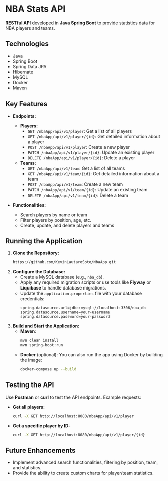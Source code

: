 # NBA Stats API

**RESTful API** developed in **Java Spring Boot** to provide statistics data for NBA players and teams.

## Technologies

- Java
- Spring Boot
- Spring Data JPA
- Hibernate
- MySQL
- Docker
- Maven

## Key Features

* **Endpoints:**
  * **Players:**
    * `GET /nbaApp/api/v1/player`: Get a list of all players
    * `GET /nbaApp/api/v1/player/{id}`: Get detailed information about a player
    * `POST /nbaApp/api/v1/player`: Create a new player
    * `PATCH /nbaApp/api/v1/player/{id}`: Update an existing player
    * `DELETE /nbaApp/api/v1/player/{id}`: Delete a player
  * **Teams:**
    * `GET /nbaApp/api/v1/team`: Get a list of all teams
    * `GET /nbaApp/api/v1/team/{id}`: Get detailed information about a team
    * `POST /nbaApp/api/v1/team`: Create a new team
    * `PATCH /nbaApp/api/v1/team/{id}`: Update an existing team
    * `DELETE /nbaApp/api/v1/team/{id}`: Delete a team

* **Functionalities:**
  * Search players by name or team
  * Filter players by position, age, etc.
  * Create, update, and delete players and teams

## Running the Application

1. **Clone the Repository:**
   ```bash
   https://github.com/KevinLautaroSoto/NbaApp.git
   ```
2. **Configure the Database:**
   - Create a MySQL database (e.g., `nba_db`).
   - Apply any required migration scripts or use tools like **Flyway** or **Liquibase** to handle database migrations.
   - Update the `application.properties` file with your database credentials:
     ```properties
     spring.datasource.url=jdbc:mysql://localhost:3306/nba_db
     spring.datasource.username=your-username
     spring.datasource.password=your-password
     ```
3. **Build and Start the Application:**
   - **Maven**: 
     ```bash
     mvn clean install
     mvn spring-boot:run
     ```
   - **Docker** (optional): You can also run the app using Docker by building the image:
     ```bash
     docker-compose up --build
     ```

## Testing the API

Use **Postman** or **curl** to test the API endpoints. Example requests:

- **Get all players:**
  ```bash
  curl -X GET http://localhost:8080/nbaApp/api/v1/player
  ```
- **Get a specific player by ID:**
  ```bash
  curl -X GET http://localhost:8080/nbaApp/api/v1/player/{id}
  ```

## Future Enhancements

- Implement advanced search functionalities, filtering by position, team, and statistics.
- Provide the ability to create custom charts for player/team statistics.
